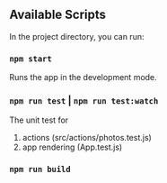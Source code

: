 ## Available Scripts

In the project directory, you can run:

### `npm start`

Runs the app in the development mode.<br>

### `npm run test` | `npm run test:watch`

The unit test for
1. actions (src/actions/photos.test.js)
2. app rendering (App.test.js)

### `npm run build`
